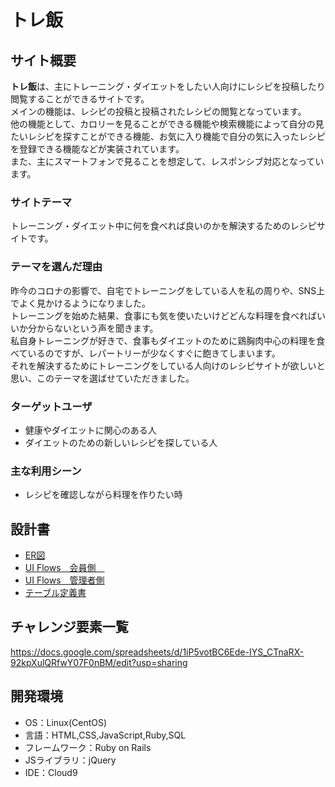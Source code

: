 # トレ飯

## サイト概要
**トレ飯**は、主にトレーニング・ダイエットをしたい人向けにレシピを投稿したり閲覧することができるサイトです。  
メインの機能は、レシピの投稿と投稿されたレシピの閲覧となっています。  
他の機能として、カロリーを見ることができる機能や検索機能によって自分の見たいレシピを探すことができる機能、お気に入り機能で自分の気に入ったレシピを登録できる機能などが実装されています。  
また、主にスマートフォンで見ることを想定して、レスポンシブ対応となっています。
### サイトテーマ
トレーニング・ダイエット中に何を食べれば良いのかを解決するためのレシピサイトです。

### テーマを選んだ理由
昨今のコロナの影響で、自宅でトレーニングをしている人を私の周りや、SNS上でよく見かけるようになりました。  
トレーニングを始めた結果、食事にも気を使いたいけどどんな料理を食べればいいか分からないという声を聞きます。  
私自身トレーニングが好きで、食事もダイエットのために鶏胸肉中心の料理を食べているのですが、レパートリーが少なくすぐに飽きてしまいます。  
それを解決するためにトレーニングをしている人向けのレシピサイトが欲しいと思い、このテーマを選ばせていただきました。  

### ターゲットユーザ
- 健康やダイエットに関心のある人
- ダイエットのための新しいレシピを探している人

### 主な利用シーン
- レシピを確認しながら料理を作りたい時

## 設計書
- [ER図](https://drive.google.com/file/d/1ZjsV8mWFEESAiq90yNLtkP1X00P8-sl6/view?usp=sharing)
- [UI Flows　会員側　](https://drive.google.com/file/d/15tYLg2BRsuWrQOD-Zr3iHIyDWsnvFfpy/view?usp=sharing)
- [UI Flows　管理者側](https://drive.google.com/file/d/1hBcQvt3XypZlPV9YHpyXh7lTSNdsAgBP/view?usp=sharing)
- [テーブル定義書](https://docs.google.com/spreadsheets/d/1XQj2pY5ao0zJ0qVTi_4C2-dEfphZyPl5S6HzHakL79k/edit?usp=sharing)

## チャレンジ要素一覧
<https://docs.google.com/spreadsheets/d/1iP5votBC6Ede-IYS_CTnaRX-92kpXulQRfwY07F0nBM/edit?usp=sharing>

## 開発環境
- OS：Linux(CentOS)
- 言語：HTML,CSS,JavaScript,Ruby,SQL
- フレームワーク：Ruby on Rails
- JSライブラリ：jQuery
- IDE：Cloud9
